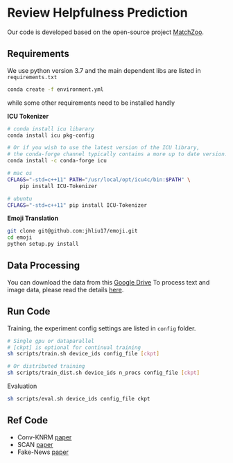 # Review Helpfulness Prediction

Our code is developed based on the open-source project [MatchZoo](https://github.com/NTMC-Community/MatchZoo-py).

## Requirements

We use python version 3.7 and the main dependent libs are listed in `requirements.txt`

```bash
conda create -f environment.yml
```

while some other requirements need to be installed handly

**ICU Tokenizer**

```bash
# conda install icu libarary
conda install icu pkg-config

# Or if you wish to use the latest version of the ICU library,
# the conda-forge channel typically contains a more up to date version.
conda install -c conda-forge icu

# mac os
CFLAGS="-std=c++11" PATH="/usr/local/opt/icu4c/bin:$PATH" \
    pip install ICU-Tokenizer

# ubuntu
CFLAGS="-std=c++11" pip install ICU-Tokenizer
```

**Emoji Translation**

```bash
git clone git@github.com:jhliu17/emoji.git
cd emoji
python setup.py install
```

## Data Processing
You can download the data from this [Google Drive](https://drive.google.com/file/d/1XMaospdOeEoXKVuH05YyH038log0lgVx/view?usp=sharing)
To process text and image data, please read the details [here](scripts/README.md).


## Run Code

Training, the experiment config settings are listed in `config` folder.

```bash
# Single gpu or dataparallel 
# [ckpt] is optional for continual training
sh scripts/train.sh device_ids config_file [ckpt]

# Or distributed training
sh scripts/train_dist.sh device_ids n_procs config_file [ckpt]
```

Evaluation

```bash
sh scripts/eval.sh device_ids config_file ckpt
```

## Ref Code

- Conv-KNRM [paper](http://www.cs.cmu.edu/~./callan/Papers/wsdm18-zhuyun-dai.pdf)
- SCAN [paper](https://openaccess.thecvf.com/content_ECCV_2018/papers/Kuang-Huei_Lee_Stacked_Cross_Attention_ECCV_2018_paper.pdf)
- Fake-News [paper](https://arxiv.org/pdf/2010.03159v1.pdf)
